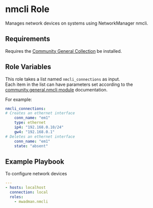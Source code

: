 nmcli Role
=========

Manages network devices on systems using NetworkManager nmcli.

Requirements
------------

Requires the [Community General Collection](https://galaxy.ansible.com/ui/repo/published/community/general/) be installed.

Role Variables
--------------

This role takes a list named `nmcli_connections` as input.  
Each item in the list can have parameters set according to the [community.general.nmcli module](https://docs.ansible.com/ansible/latest/collections/community/general/nmcli_module.html) documentation.

For example:

```yaml
nmcli_connections:
# Creates an ethernet interface
    conn_name: "em1"
    type: ethernet
    ip4: "192.168.0.10/24"
    gw4: "192.168.0.1"
# Deletes an ethernet interface
    conn_name: "em1"
    state: "absent"
```

Example Playbook
----------------

To configure network devices

```yaml
---
- hosts: localhost
  connection: local
  roles:
    - mwadman.nmcli
```
